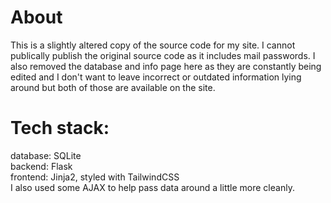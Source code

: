# About
This is a slightly altered copy of the source code for my site. I cannot publically publish the original source code as it includes mail passwords. I also removed the database and 
info page here as they are constantly being edited and I don't want to leave incorrect or outdated information lying around but both of those are available on the site. 

# Tech stack:     
database: SQLite     
backend: Flask     
frontend: Jinja2, styled with TailwindCSS     
I also used some AJAX to help pass data around a little more cleanly.    
